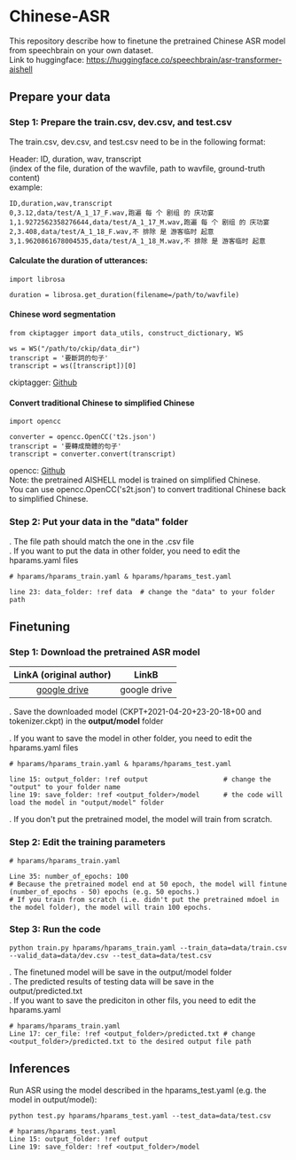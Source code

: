 # Chinese-ASR

This repository describe how to finetune the pretrained Chinese ASR model from speechbrain on your own dataset.  
Link to huggingface: https://huggingface.co/speechbrain/asr-transformer-aishell



## Prepare your data

### Step 1: Prepare the train.csv, dev.csv, and test.csv  

The train.csv, dev.csv, and test.csv need to be in the following format:  

Header: ID,                duration,                wav,             transcript  
       (index of the file, duration of the wavfile, path to wavfile, ground-truth content)  
example:  
```
ID,duration,wav,transcript
0,3.12,data/test/A_1_17_F.wav,跑遍 每 个 剧组 的 庆功宴
1,1.9272562358276644,data/test/A_1_17_M.wav,跑遍 每 个 剧组 的 庆功宴
2,3.408,data/test/A_1_18_F.wav,不 排除 是 游客临时 起意
3,1.9620861678004535,data/test/A_1_18_M.wav,不 排除 是 游客临时 起意
``` 

#### Calculate the duration of utterances: 
```
import librosa

duration = librosa.get_duration(filename=/path/to/wavfile)
```

#### Chinese word segmentation 
```
from ckiptagger import data_utils, construct_dictionary, WS

ws = WS("/path/to/ckip/data_dir")
transcript = '要斷詞的句子'
transcript = ws([transcript])[0]

```
ckiptagger: [Github](https://github.com/ckiplab/ckiptagger) 


#### Convert traditional Chinese to simplified Chinese  

```
import opencc

converter = opencc.OpenCC('t2s.json')
transcript = '要轉成簡體的句子'
transcript = converter.convert(transcript)
```
opencc: [Github](https://github.com/BYVoid/OpenCC)  
Note: the pretrained AISHELL model is trained on simplified Chinese.  
You can use opencc.OpenCC('s2t.json') to convert traditional Chinese back to simplified Chinese.


### Step 2: Put your data in the "data" folder

. The file path should match the one in the .csv file  
. If you want to put the data in other folder, you need to edit the hparams.yaml files 

```
# hparams/hparams_train.yaml & hparams/hparams_test.yaml

line 23: data_folder: !ref data  # change the "data" to your folder path

```


## Finetuning

### Step 1: Download the pretrained ASR model 

| LinkA (original author) | LinkB | 
|:------:|:------:| 
|[google drive](https://drive.google.com/drive/folders/1noVw2hCwMIEt6Ovn4wt6DvrxqB2tT-Q1?usp=sharing)|google drive|

. Save the downloaded model (CKPT+2021-04-20+23-20-18+00 and tokenizer.ckpt) in the **output/model** folder  

. If you want to save the model in other folder, you need to edit the hparams.yaml files  

```
# hparams/hparams_train.yaml & hparams/hparams_test.yaml

line 15: output_folder: !ref output                   # change the "output" to your folder name
line 19: save_folder: !ref <output_folder>/model      # the code will load the model in "output/model" folder

```

. If you don't put the pretrained model, the model will train from scratch. 

### Step 2: Edit the training parameters

```
# hparams/hparams_train.yaml

Line 35: number_of_epochs: 100 
# Because the pretrained model end at 50 epoch, the model will fintune (number_of_epochs - 50) epochs (e.g. 50 epochs.)
# If you train from scratch (i.e. didn't put the pretrained mdoel in the model folder), the model will train 100 epochs.

```

### Step 3: Run the code

```
python train.py hparams/hparams_train.yaml --train_data=data/train.csv --valid_data=data/dev.csv --test_data=data/test.csv
```
. The finetuned model will be save in the output/model folder  
. The predicted results of testing data will be save in the output/predicted.txt  
. If you want to save the prediciton in other fils, you need to edit the hparams.yaml  

```
# hparams/hparams_train.yaml
Line 17: cer_file: !ref <output_folder>/predicted.txt # change <output_folder>/predicted.txt to the desired output file path
```

## Inferences  

Run ASR using the model described in the hparams_test.yaml (e.g. the model in output/model):  

```
python test.py hparams/hparams_test.yaml --test_data=data/test.csv

# hparams/hparams_test.yaml
Line 15: output_folder: !ref output
Line 19: save_folder: !ref <output_folder>/model
```
